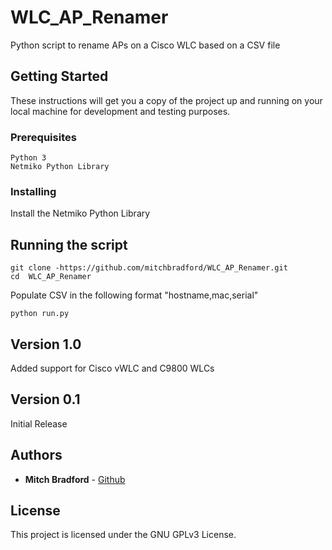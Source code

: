 # WLC_AP_Renamer

Python script to rename APs on a Cisco WLC based on a CSV file

## Getting Started

These instructions will get you a copy of the project up and running on your local machine for development and testing purposes.

### Prerequisites

```
Python 3
Netmiko Python Library
```

### Installing

Install the Netmiko Python Library

## Running the script
```
git clone -https://github.com/mitchbradford/WLC_AP_Renamer.git 
cd  WLC_AP_Renamer
```
Populate CSV in the following format "hostname,mac,serial"
```
python run.py
```
## Version 1.0
Added support for Cisco vWLC and C9800 WLCs

## Version 0.1
Initial Release

## Authors

* **Mitch Bradford** - [Github](https://github.com/mitchbradford)

## License

This project is licensed under the GNU GPLv3 License.
